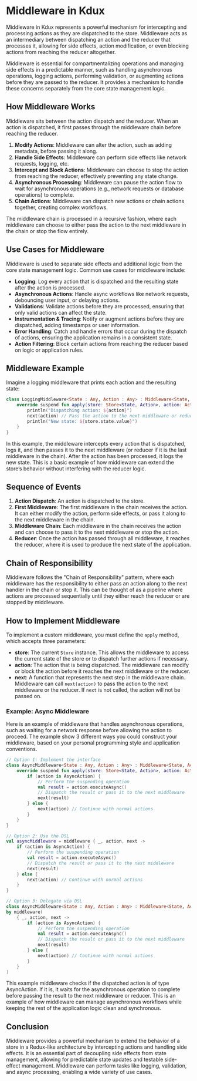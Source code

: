 # Middleware in Kdux

Middleware in Kdux represents a powerful mechanism for intercepting and processing actions as they are dispatched to the
store. Middleware acts as an intermediary between dispatching an action and the reducer that processes it, allowing for
side effects, action modification, or even blocking actions from reaching the reducer altogether.

Middleware is essential for compartmentalizing operations and managing side effects in a predictable manner, such as 
handling asynchronous operations, logging actions, performing validation, or augmenting actions before they are passed to 
the reducer. It provides a mechanism to handle these concerns separately from the core state management logic.

## How Middleware Works

Middleware sits between the action dispatch and the reducer. When an action is dispatched, it first passes through the
middleware chain before reaching the reducer.

1. **Modify Actions**: Middleware can alter the action, such as adding metadata, before passing it along.
2. **Handle Side Effects**: Middleware can perform side effects like network requests, logging, etc.
3. **Intercept and Block Actions**: Middleware can choose to stop the action from reaching the reducer, effectively
   preventing any state change.
4. **Asynchronous Processing**: Middleware can pause the action flow to wait for asynchronous operations (e.g., network
   requests or database operations) to complete.
5. **Chain Actions**: Middleware can dispatch new actions or chain actions together, creating complex workflows.

The middleware chain is processed in a recursive fashion, where each middleware can choose to either pass the action to
the next middleware in the chain or stop the flow entirely.

## Use Cases for Middleware

Middleware is used to separate side effects and additional logic from the core state management logic. Common use cases
for middleware include:

- **Logging**: Log every action that is dispatched and the resulting state after the action is processed.
- **Asynchronous Actions**: Handle async workflows like network requests, debouncing user input, or delaying actions.
- **Validations**: Validate actions before they are processed, ensuring that only valid actions can affect the state.
- **Instrumentation & Tracing**: Notify or augment actions before they are dispatched, adding timestamps or user
  information.
- **Error Handling**: Catch and handle errors that occur during the dispatch of actions, ensuring the application
  remains in a consistent state.
- **Action Filtering**: Block certain actions from reaching the reducer based on logic or application rules.

## Middleware Example

Imagine a logging middleware that prints each action and the resulting state:

```kotlin
class LoggingMiddleware<State : Any, Action : Any> : Middleware<State, Action> {
    override suspend fun apply(store: Store<State, Action>, action: Action, next: suspend (Action) -> Unit) {
        println("Dispatching action: ${action}")
        next(action) // Pass the action to the next middleware or reducer
        println("New state: ${store.state.value}")
    }
}
```

In this example, the middleware intercepts every action that is dispatched, logs it, and then passes it to the next
middleware (or reducer if it is the last middleware in the chain). After the action has been processed, it logs the new
state. This is a basic example of how middleware can extend the store’s behavior without interfering with the reducer
logic.

## Sequence of Events

1. **Action Dispatch**: An action is dispatched to the store.
2. **First Middleware**: The first middleware in the chain receives the action. It can either modify the action, perform
   side effects, or pass it along to the next middleware in the chain.
3. **Middleware Chain**: Each middleware in the chain receives the action and can choose to pass it to the next
   middleware or stop the action.
4. **Reducer**: Once the action has passed through all middleware, it reaches the reducer, where it is used to produce
   the next state of the application.

## Chain of Responsibility

Middleware follows the "Chain of Responsibility" pattern, where each middleware has the responsibility to either pass an
action along to the next handler in the chain or stop it. This can be thought of as a pipeline where actions are
processed sequentially until they either reach the reducer or are stopped by middleware.

## How to Implement Middleware

To implement a custom middleware, you must define the `apply` method, which accepts three parameters:

- **store**: The current `Store` instance. This allows the middleware to access the current state of the store or to
  dispatch further actions if necessary.
- **action**: The action that is being dispatched. The middleware can modify or block the action before it reaches the
  next middleware or the reducer.
- **next**: A function that represents the next step in the middleware chain. Middleware can call `next(action)` to pass
  the action to the next middleware or the reducer. If `next` is not called, the action will not be passed on.

### Example: Async Middleware

Here is an example of middleware that handles asynchronous operations, such as waiting for a network response before
allowing the action to proceed. The example show 3 different ways you could construct your middleware, based on your 
personal programming style and application conventions.

```kotlin
// Option 1: Implement the interface
class AsyncMiddleware<State : Any, Action : Any> : Middleware<State, Action> {
    override suspend fun apply(store: Store<State, Action>, action: Action, next: suspend (Action) -> Unit) {
        if (action is AsyncAction) {
            // Perform the suspending operation
            val result = action.executeAsync()
            // Dispatch the result or pass it to the next middleware
            next(result)
        } else {
            next(action) // Continue with normal actions
        }
    }
}

// Option 2: Use the DSL
val asyncMiddleware = middleware { _, action, next ->
    if (action is AsyncAction) {
        // Perform the suspending operation
        val result = action.executeAsync()
        // Dispatch the result or pass it to the next middleware
        next(result)
    } else {
        next(action) // Continue with normal actions
    }
}

// Option 3: Delegate via DSL
class AsyncMiddleware<State : Any, Action : Any> : Middleware<State, Action>
by middleware(
    { _, action, next ->
        if (action is AsyncAction) {
            // Perform the suspending operation
            val result = action.executeAsync()
            // Dispatch the result or pass it to the next middleware
            next(result)
        } else {
            next(action) // Continue with normal actions
        }
    } 
) 
```

This example middleware checks if the dispatched action is of type AsyncAction. If it is, it waits for the asynchronous
operation to complete before passing the result to the next middleware or reducer. This is an example of how middleware
can manage asynchronous workflows while keeping the rest of the application logic clean and synchronous.

## Conclusion

Middleware provides a powerful mechanism to extend the behavior of a store in a Redux-like architecture by intercepting
actions and handling side effects. It is an essential part of decoupling side effects from state management, allowing
for predictable state updates and testable side-effect management. Middleware can perform tasks like logging,
validation, and async processing, enabling a wide variety of use cases.